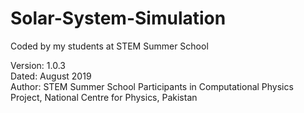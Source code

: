 # Solar-System-Simulation
Coded by my students at STEM Summer School  

Version: 1.0.3  
Dated: August 2019  
Author: STEM Summer School Participants in Computational Physics Project, National Centre for Physics, Pakistan
